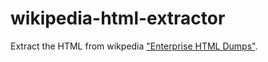 wikipedia-html-extractor
==========================
Extract the HTML from wikpedia ["Enterprise HTML Dumps"](https://dumps.wikimedia.org/other/enterprise_html/).

